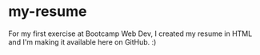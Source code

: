 # my-resume
For my first exercise at Bootcamp Web Dev, I created my resume in HTML and I'm making it available here on GitHub. :)
